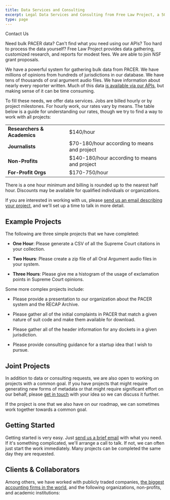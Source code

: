 ```yaml
---
title: Data Services and Consulting
excerpt: Legal Data Services and Consulting from Free Law Project, a 501(c)(3) nonprofit.
type: page
---
```



<RightInfoBox>
    <PurpleButton size="lg" href="/contact/">Contact Us</PurpleButton>
</RightInfoBox>

<p className="lead">Need bulk PACER data? Can't find what you need using our APIs? Too hard to process the data yourself? Free Law Project provides data gathering, customized research, and reports for modest fees. We are able to join NSF grant proposals.</p>


We have a powerful system for gathering bulk data from PACER. We have millions of opinions from hundreds of jurisdictions in our database. We have tens of thousands of oral argument audio files. We have information about nearly every reporter written. Much of this data <a href="https://www.courtlistener.com/api/">is available via our APIs</a>, but making sense of it can be time consuming.

To fill these needs, we offer data services. Jobs are billed hourly or by project milestones. For hourly work, our rates vary by means. The table below is a guide for understanding our rates, though we try to find a way to work with all projects:

<table className="table table-condensed">
    <tbody>
    <tr>
        <td className="fit"><strong>Researchers &amp; Academics</strong></td>
        <td>$140/hour</td>
    </tr>
    <tr>
        <td className="fit"><strong>Journalists</strong></td>
        <td>$70-180/hour according to means and project</td>
    </tr>
    <tr>
        <td className="fit"><strong>Non-Profits</strong></td>
        <td>$140-180/hour according to means and project</td>
    </tr>
    <tr>
        <td className="fit"><strong>For-Profit Orgs</strong></td>
        <td>$170-750/hour</td>
    </tr>
    </tbody>
</table>

There is a one hour minimum and billing is rounded up to the nearest half hour. Discounts may be available for qualified individuals or organizations.

If you are interested in working with us, please [send us an email describing your project][c], and we'll set up a time to talk in more detail.


## Example Projects

The following are three simple projects that we have completed:

 - **One Hour**: Please generate a CSV of all the Supreme Court citations in your collection.

 - **Two Hours**: Please create a zip file of all Oral Argument audio files in your system.

 - **Three Hours**: Please give me a histogram of the usage of exclamation points in Supreme Court opinions.

Some more complex projects include:

 - Please provide a presentation to our organization about the PACER system and the RECAP Archive.
 
 - Please gather all of the initial complaints in PACER that match a given nature of suit code and make them available for download.
 
 - Please gather all of the header information for any dockets in a given jurisdiction.
 
 - Please provide consulting guidance for a startup idea that I wish to pursue. 


## Joint Projects

In addition to data or consulting requests, we are also open to working on projects with a common goal. If you have projects that might require generating new forms of metadata or that might require significant effort on our behalf, please [get in touch][c] with your idea so we can discuss it further. 

If the project is one that we also have on our roadmap, we can sometimes work together towards a common goal.


## Getting Started

Getting started is very easy. Just [send us a brief email][c] with what you need. If it's something complicated, we'll arrange a call to talk. If not, we can often just start the work immediately. Many projects can be completed the same day they are requested.


## Clients & Collaborators

Among others, we have worked with publicly traded companies, <a href="https://en.wikipedia.org/wiki/Big_Four_accounting_firms" rel="nofollow" target="_blank">the biggest accounting firms in the world</a>, and the following organizations, non-profits, and academic institutions:

<ClientPics/>

[c]: /contact/
